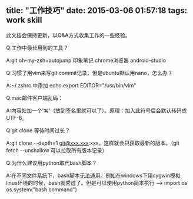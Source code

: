 title: "工作技巧"
date: 2015-03-06 01:57:18
tags: work skill
---
此文档会保持更新，以Q&A方式收集工作的一些经验。

Q:工作中最长用到的工具？

A:git oh-my-zsh+autojump 印象笔记 chrome浏览器 android-studio

Q:习惯了用vim来写git commit记录，但是ubuntu默认用nano，怎么办？

A:~/.zshrc 中添加 echo export EDITOR="/usr/bin/vim"

Q:mac邮件客户端乱码：

A:内容处加一个'⌘'（放到签名里就可以了）。原理：加入此符号后会默认转码成UTF-8。

Q:git clone 等待时间过长？

A:git clone --depth=1 git@xxx.xxx:xxx，这样就会只获取最新的版本。（git fetch --unshallow 可以拉取所有版本记录）

Q:为什么建议用python取代bash脚本？

A:在不同文件系统下，bash脚本无法通用。例如在windows下用cygwin模拟linux环境的时候，bash就秀逗了。但是可以使用python简本执行 --> import os   os.system("bash command")

